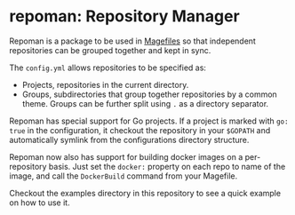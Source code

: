 # repoman: Repository Manager

Repoman is a package to be used in [Magefiles](https://magefile.org/) so that independent repositories can be grouped together and kept in sync.

The `config.yml` allows repositories to be specified as:

 * Projects, repositories in the current directory.
 * Groups, subdirectories that group together repositories by a common theme. Groups can be further split using `.` as a directory separator.

Repoman has special support for Go projects. If a project is marked with `go: true` in the configuration, it checkout the repository in your `$GOPATH` and automatically symlink from the configurations directory structure.

Repoman now also has support for building docker images on a per-repository basis. Just set the `docker:` property on each repo to name of the image, and call the `DockerBuild` command from your Magefile.

Checkout the examples directory in this repository to see a quick example on how to use it.
